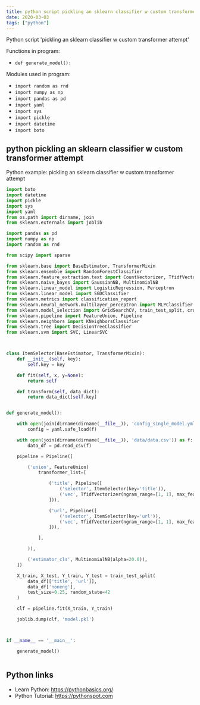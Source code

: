 ```yaml
---
title: python script pickling an sklearn classifier w custom transformer attempt (snippet)
date: 2020-03-03
tags: ["python"]
---
```

Python script 'pickling an sklearn classifier w custom transformer attempt'

Functions in program: 
* `def generate_model():`

Modules used in program: 
* `import random as rnd`
* `import numpy as np`
* `import pandas as pd`
* `import yaml`
* `import sys`
* `import pickle`
* `import datetime`
* `import boto`

## python pickling an sklearn classifier w custom transformer attempt

Python example: pickling an sklearn classifier w custom transformer attempt

```python
import boto
import datetime
import pickle
import sys
import yaml
from os.path import dirname, join
from sklearn.externals import joblib

import pandas as pd
import numpy as np
import random as rnd

from scipy import sparse

from sklearn.base import BaseEstimator, TransformerMixin
from sklearn.ensemble import RandomForestClassifier
from sklearn.feature_extraction.text import CountVectorizer, TfidfVectorizer
from sklearn.naive_bayes import GaussianNB, MultinomialNB
from sklearn.linear_model import LogisticRegression, Perceptron
from sklearn.linear_model import SGDClassifier
from sklearn.metrics import classification_report
from sklearn.neural_network.multilayer_perceptron import MLPClassifier
from sklearn.model_selection import GridSearchCV, train_test_split, cross_val_score, cross_val_predict
from sklearn.pipeline import FeatureUnion, Pipeline
from sklearn.neighbors import KNeighborsClassifier
from sklearn.tree import DecisionTreeClassifier
from sklearn.svm import SVC, LinearSVC



class ItemSelector(BaseEstimator, TransformerMixin):
    def __init__(self, key):
        self.key = key

    def fit(self, x, y=None):
        return self

    def transform(self, data_dict):
        return data_dict[self.key]


def generate_model():

    with open(join(dirname(dirname(__file__)), 'config_single_model.yml')) as f:
        config = yaml.safe_load(f)

    with open(join(dirname(dirname(__file__)), 'data/data.csv')) as f:
        data_df = pd.read_csv(f)

    pipeline = Pipeline([

        ('union', FeatureUnion(
            transformer_list=[

                ('title', Pipeline([
                    ('selector', ItemSelector(key='title')),
                    ('vec', TfidfVectorizer(ngram_range=[1, 1], max_features=500)),
                ])),

                ('url', Pipeline([
                    ('selector', ItemSelector(key='url')),
                    ('vec', TfidfVectorizer(ngram_range=[1, 1], max_features=500)),
                ])),

            ],

        )),

        ('estimator_cls', MultinomialNB(alpha=20.0)),
    ])

    X_train, X_test, Y_train, Y_test = train_test_split(
        data_df[['title', 'url']],
        data_df['noneng'],
        test_size=0.25, random_state=42
    )

    clf = pipeline.fit(X_train, Y_train)

    joblib.dump(clf, 'model.pkl')



if __name__ == '__main__':

    generate_model()



```

## Python links

- Learn Python: https://pythonbasics.org/
- Python Tutorial: https://pythonspot.com
